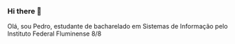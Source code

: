 
### Hi there 👋
Olá, sou Pedro, estudante de bacharelado em Sistemas de Informação pelo Instituto Federal Fluminense 8/8
